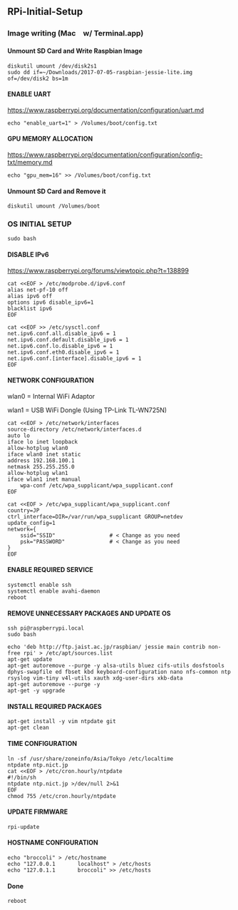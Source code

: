 ## RPi-Initial-Setup
### Image writing (Mac　w/ Terminal.app)
#### Unmount SD Card and Write Raspbian Image
```
diskutil umount /dev/disk2s1
sudo dd if=~/Downloads/2017-07-05-raspbian-jessie-lite.img of=/dev/disk2 bs=1m
```
#### ENABLE UART
https://www.raspberrypi.org/documentation/configuration/uart.md
```
echo "enable_uart=1" > /Volumes/boot/config.txt
```
#### GPU MEMORY ALLOCATION
https://www.raspberrypi.org/documentation/configuration/config-txt/memory.md
```
echo "gpu_mem=16" >> /Volumes/boot/config.txt
```
#### Unmount SD Card and Remove it
```
diskutil umount /Volumes/boot
```

### OS INITIAL SETUP
```
sudo bash
```
#### DISABLE IPv6
https://www.raspberrypi.org/forums/viewtopic.php?t=138899
```
cat <<EOF > /etc/modprobe.d/ipv6.conf
alias net-pf-10 off
alias ipv6 off
options ipv6 disable_ipv6=1
blacklist ipv6
EOF

cat <<EOF >> /etc/sysctl.conf
net.ipv6.conf.all.disable_ipv6 = 1
net.ipv6.conf.default.disable_ipv6 = 1
net.ipv6.conf.lo.disable_ipv6 = 1
net.ipv6.conf.eth0.disable_ipv6 = 1
net.ipv6.conf.[interface].disable_ipv6 = 1
EOF
```
#### NETWORK CONFIGURATION
wlan0 = Internal WiFi Adaptor

wlan1 = USB WiFi Dongle (Using TP-Link TL-WN725N)
```
cat <<EOF > /etc/network/interfaces 
source-directory /etc/network/interfaces.d
auto lo
iface lo inet loopback
allow-hotplug wlan0
iface wlan0 inet static
address 192.168.100.1
netmask 255.255.255.0
allow-hotplug wlan1
iface wlan1 inet manual
    wpa-conf /etc/wpa_supplicant/wpa_supplicant.conf
EOF

cat <<EOF > /etc/wpa_supplicant/wpa_supplicant.conf
country=JP
ctrl_interface=DIR=/var/run/wpa_supplicant GROUP=netdev
update_config=1
network={
    ssid="SSID"                 # < Change as you need
    psk="PASSWORD"              # < Change as you need
}
EOF
```
#### ENABLE REQUIRED SERVICE
```
systemctl enable ssh
systemctl enable avahi-daemon
reboot
```

#### REMOVE UNNECESSARY PACKAGES AND UPDATE OS
```
ssh pi@raspberrypi.local
sudo bash

echo 'deb http://ftp.jaist.ac.jp/raspbian/ jessie main contrib non-free rpi' > /etc/apt/sources.list
apt-get update
apt-get autoremove --purge -y alsa-utils bluez cifs-utils dosfstools dphys-swapfile ed fbset kbd keyboard-configuration nano nfs-common ntp rsyslog vim-tiny v4l-utils xauth xdg-user-dirs xkb-data
apt-get autoremove --purge -y
apt-get -y upgrade
```
#### INSTALL REQUIRED PACKAGES
```
apt-get install -y vim ntpdate git
apt-get clean
```
#### TIME CONFIGURATION
```
ln -sf /usr/share/zoneinfo/Asia/Tokyo /etc/localtime
ntpdate ntp.nict.jp
cat <<EOF > /etc/cron.hourly/ntpdate
#!/bin/sh
ntpdate ntp.nict.jp >/dev/null 2>&1
EOF
chmod 755 /etc/cron.hourly/ntpdate
```
#### UPDATE FIRMWARE
```
rpi-update
```
#### HOSTNAME CONFIGURATION
```
echo "broccoli" > /etc/hostname
echo "127.0.0.1       localhost" > /etc/hosts
echo "127.0.1.1       broccoli" >> /etc/hosts
```
#### Done
```
reboot
```
